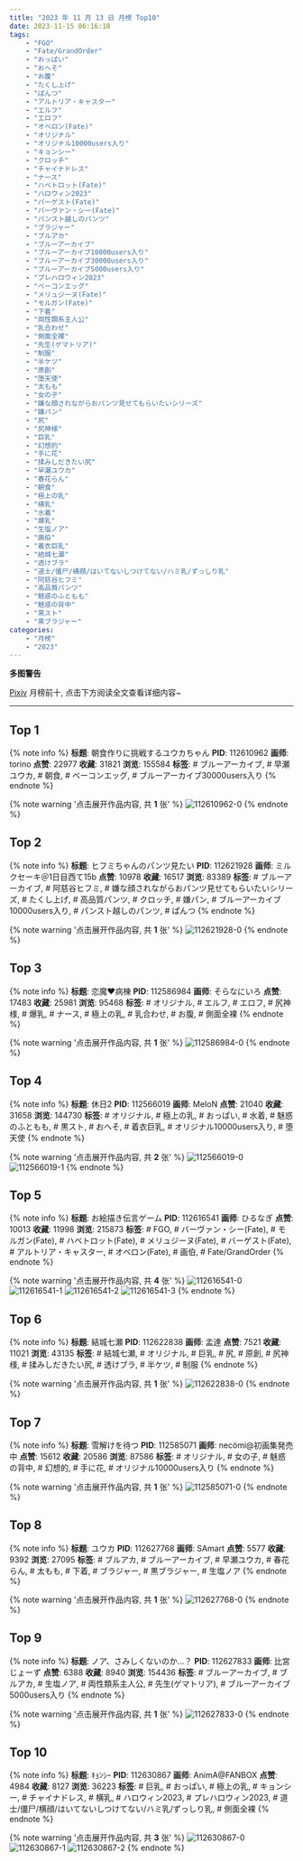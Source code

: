 ```yaml
---
title: "2023 年 11 月 13 日 月榜 Top10"
date: 2023-11-15 06:16:18
tags:
    - "FGO"
    - "Fate/GrandOrder"
    - "おっぱい"
    - "おへそ"
    - "お腹"
    - "たくし上げ"
    - "ぱんつ"
    - "アルトリア・キャスター"
    - "エルフ"
    - "エロフ"
    - "オベロン(Fate)"
    - "オリジナル"
    - "オリジナル10000users入り"
    - "キョンシー"
    - "クロッチ"
    - "チャイナドレス"
    - "ナース"
    - "ハベトロット(Fate)"
    - "ハロウィン2023"
    - "バーゲスト(Fate)"
    - "バーヴァン・シー(Fate)"
    - "パンスト越しのパンツ"
    - "ブラジャー"
    - "ブルアカ"
    - "ブルーアーカイブ"
    - "ブルーアーカイブ10000users入り"
    - "ブルーアーカイブ30000users入り"
    - "ブルーアーカイブ5000users入り"
    - "プレハロウィン2023"
    - "ベーコンエッグ"
    - "メリュジーヌ(Fate)"
    - "モルガン(Fate)"
    - "下着"
    - "両性類系主人公"
    - "乳合わせ"
    - "側面全裸"
    - "先生(ゲマトリア)"
    - "制服"
    - "半ケツ"
    - "原創"
    - "堕天使"
    - "太もも"
    - "女の子"
    - "嫌な顔されながらおパンツ見せてもらいたいシリーズ"
    - "嫌パン"
    - "尻"
    - "尻神様"
    - "巨乳"
    - "幻想的"
    - "手に花"
    - "揉みしだきたい尻"
    - "早瀬ユウカ"
    - "春花らん"
    - "朝食"
    - "極上の乳"
    - "横乳"
    - "水着"
    - "爆乳"
    - "生塩ノア"
    - "画伯"
    - "着衣巨乳"
    - "結城七瀬"
    - "透けブラ"
    - "道士/僵尸/横顔/はいてないしつけてない/ハミ乳/ずっしり乳"
    - "阿慈谷ヒフミ"
    - "高品質パンツ"
    - "魅惑のふともも"
    - "魅惑の背中"
    - "黒スト"
    - "黒ブラジャー"
categories:
    - "月榜"
    - "2023"
---
```


<i class="fa fa-triangle-exclamation"></i>**多图警告**<i class="fa fa-triangle-exclamation"></i>

[Pixiv](https://www.pixiv.net/) 月榜前十, 点击下方阅读全文查看详细内容~

<!-- more -->

---

## Top 1

{% note info %}
**标题**: 朝食作りに挑戦するユウカちゃん
**PID**: 112610962 **画师**: torino
**点赞**: 22977 **收藏**: 31821 **浏览**: 155584
**标签**: # ブルーアーカイブ, # 早瀬ユウカ, # 朝食, # ベーコンエッグ, # ブルーアーカイブ30000users入り
{% endnote %}

{% note warning '点击展开作品内容, 共 **1** 张' %}
![112610962-0](https://i.pixiv.re/img-original/img/2023/10/17/00/00/19/112610962_p0.jpg)
{% endnote %}

## Top 2

{% note info %}
**标题**: ヒフミちゃんのパンツ見たい
**PID**: 112621928 **画师**: ミルクセーキ＠1日目西て15b
**点赞**: 10978 **收藏**: 16517 **浏览**: 83389
**标签**: # ブルーアーカイブ, # 阿慈谷ヒフミ, # 嫌な顔されながらおパンツ見せてもらいたいシリーズ, # たくし上げ, # 高品質パンツ, # クロッチ, # 嫌パン, # ブルーアーカイブ10000users入り, # パンスト越しのパンツ, # ぱんつ
{% endnote %}

{% note warning '点击展开作品内容, 共 **1** 张' %}
![112621928-0](https://i.pixiv.re/img-original/img/2023/10/17/13/40/26/112621928_p0.jpg)
{% endnote %}

## Top 3

{% note info %}
**标题**: 恋魔♥病棟
**PID**: 112586984 **画师**: そらなにいろ
**点赞**: 17483 **收藏**: 25981 **浏览**: 95468
**标签**: # オリジナル, # エルフ, # エロフ, # 尻神様, # 爆乳, # ナース, # 極上の乳, # 乳合わせ, # お腹, # 側面全裸
{% endnote %}

{% note warning '点击展开作品内容, 共 **1** 张' %}
![112586984-0](https://i.pixiv.re/img-original/img/2023/10/16/00/51/07/112586984_p0.png)
{% endnote %}

## Top 4

{% note info %}
**标题**: 休日2
**PID**: 112566019 **画师**: MeIoN
**点赞**: 21040 **收藏**: 31658 **浏览**: 144730
**标签**: # オリジナル, # 極上の乳, # おっぱい, # 水着, # 魅惑のふともも, # 黒スト, # おへそ, # 着衣巨乳, # オリジナル10000users入り, # 堕天使
{% endnote %}

{% note warning '点击展开作品内容, 共 **2** 张' %}
![112566019-0](https://i.pixiv.re/img-original/img/2023/10/15/20/24/53/112566019_p0.jpg)
![112566019-1](https://i.pixiv.re/img-original/img/2023/10/15/20/24/53/112566019_p1.jpg)
{% endnote %}

## Top 5

{% note info %}
**标题**: お絵描き伝言ゲーム
**PID**: 112616541 **画师**: ひるなぎ
**点赞**: 10013 **收藏**: 11998 **浏览**: 215873
**标签**: # FGO, # バーヴァン・シー(Fate), # モルガン(Fate), # ハベトロット(Fate), # メリュジーヌ(Fate), # バーゲスト(Fate), # アルトリア・キャスター, # オベロン(Fate), # 画伯, # Fate/GrandOrder
{% endnote %}

{% note warning '点击展开作品内容, 共 **4** 张' %}
![112616541-0](https://i.pixiv.re/img-original/img/2023/10/17/06/00/08/112616541_p0.jpg)
![112616541-1](https://i.pixiv.re/img-original/img/2023/10/17/06/00/08/112616541_p1.jpg)
![112616541-2](https://i.pixiv.re/img-original/img/2023/10/17/06/00/08/112616541_p2.jpg)
![112616541-3](https://i.pixiv.re/img-original/img/2023/10/17/06/00/08/112616541_p3.jpg)
{% endnote %}

## Top 6

{% note info %}
**标题**: 結城七瀬
**PID**: 112622838 **画师**: 孟達
**点赞**: 7521 **收藏**: 11021 **浏览**: 43135
**标签**: # 結城七瀬, # オリジナル, # 巨乳, # 尻, # 原創, # 尻神様, # 揉みしだきたい尻, # 透けブラ, # 半ケツ, # 制服
{% endnote %}

{% note warning '点击展开作品内容, 共 **1** 张' %}
![112622838-0](https://i.pixiv.re/img-original/img/2023/10/17/14/28/53/112622838_p0.jpg)
{% endnote %}

## Top 7

{% note info %}
**标题**: 雪解けを待つ
**PID**: 112585071 **画师**: necömi@初画集発売中
**点赞**: 15612 **收藏**: 20586 **浏览**: 87586
**标签**: # オリジナル, # 女の子, # 魅惑の背中, # 幻想的, # 手に花, # オリジナル10000users入り
{% endnote %}

{% note warning '点击展开作品内容, 共 **1** 张' %}
![112585071-0](https://i.pixiv.re/img-original/img/2023/10/16/00/00/22/112585071_p0.png)
{% endnote %}

## Top 8

{% note info %}
**标题**: ユウカ
**PID**: 112627768 **画师**: SAmart
**点赞**: 5577 **收藏**: 9392 **浏览**: 27095
**标签**: # ブルアカ, # ブルーアーカイブ, # 早瀬ユウカ, # 春花らん, # 太もも, # 下着, # ブラジャー, # 黒ブラジャー, # 生塩ノア
{% endnote %}

{% note warning '点击展开作品内容, 共 **1** 张' %}
![112627768-0](https://i.pixiv.re/img-original/img/2023/10/17/19/10/21/112627768_p0.jpg)
{% endnote %}

## Top 9

{% note info %}
**标题**: ノア、さみしくないのか…？
**PID**: 112627833 **画师**: 比宮じょーず
**点赞**: 6388 **收藏**: 8940 **浏览**: 154436
**标签**: # ブルーアーカイブ, # ブルアカ, # 生塩ノア, # 両性類系主人公, # 先生(ゲマトリア), # ブルーアーカイブ5000users入り
{% endnote %}

{% note warning '点击展开作品内容, 共 **1** 张' %}
![112627833-0](https://i.pixiv.re/img-original/img/2023/10/17/19/13/25/112627833_p0.png)
{% endnote %}

## Top 10

{% note info %}
**标题**: ｷｮﾝｼｰ
**PID**: 112630867 **画师**: AnimA@FANBOX
**点赞**: 4984 **收藏**: 8127 **浏览**: 36223
**标签**: # 巨乳, # おっぱい, # 極上の乳, # キョンシー, # チャイナドレス, # 横乳, # ハロウィン2023, # プレハロウィン2023, # 道士/僵尸/横顔/はいてないしつけてない/ハミ乳/ずっしり乳, # 側面全裸
{% endnote %}

{% note warning '点击展开作品内容, 共 **3** 张' %}
![112630867-0](https://i.pixiv.re/img-original/img/2023/10/17/21/15/49/112630867_p0.png)
![112630867-1](https://i.pixiv.re/img-original/img/2023/10/17/21/15/49/112630867_p1.png)
![112630867-2](https://i.pixiv.re/img-original/img/2023/10/17/21/15/49/112630867_p2.png)
{% endnote %}
